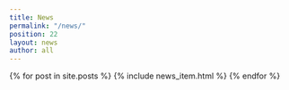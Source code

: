 ```yaml
---
title: News
permalink: "/news/"
position: 22
layout: news
author: all
---
```


{% for post in site.posts %}
  {% include news_item.html %}
{% endfor %}

